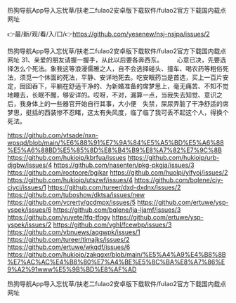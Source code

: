 热狗导航App导入忘忧草/扶老二fulao2安卓版下载软件/fulao2官方下载国内载点网址

👉最/新/观/看/入/口/👉https://github.com/yesenew/nsj-nsjpa/issues/2

热狗导航App导入忘忧草/扶老二fulao2安卓版下载软件/fulao2官方下载国内载点网址	31、亲爱的朋友请握一握手，从此以后要各奔西东。
　　心意已决，先要选择怎么个死法。象我这等浪漫儒雅之人，自不会选择碰头、撞车、喝农药等粗俗死法，须觅一个体面的死法，平静、安详地死去。吃安眠药当是首选，买上一百片安定，囫囵吞下，平躺在舒适干净的、为新婚准备的席梦思上，毫无痛苦、不知不觉地睡去，长眠不醒，够安详的。哎呀，不对，漏算一点，当我失去知觉、意识之后，我身体上的一些器官开始自行其事，大小便　失禁，屎尿弄脏了干净舒适的席梦思，挺括的西装惨不忍睹，这太有失风度，临了临了我可丢不起这个人，得换个死法。


https://github.com/vtsade/nxn-wpsqd/blob/main/%E6%88%91%E7%9A%84%E5%A5%BD%E5%A6%88%E5%A6%88BD%E5%85%8D%E8%B4%B9%E8%A7%82%E7%9C%8B
https://github.com/hukioip/kbrfua/issues
https://github.com/hukioip/urb-djgbw/issues/4
https://github.com/nasenten/pkg-pkgja/issues/3
https://github.com/rootoore/bgjkar
https://github.com/huolpi/ylfyoj/issues/2
https://github.com/hukioip/utszwf/issues/4
https://github.com/bqlene/ciy-ciyci/issues/1
https://github.com/tureer/dxd-dxdnx/issues/2
https://github.com/tuboshow/dktsa/issues/new
https://github.com/vcrerty/gcdmpx/issues/5
https://github.com/ertuwe/ysp-yspek/issues/6
https://github.com/bqlene/lja-ljamf/issues/3
https://github.com/yuyete/tfq-tfqgv
https://github.com/ertuwe/ysp-yspek/issues/2
https://github.com/vghl/fcewbp/issues/3
https://github.com/vbnuews/aqgwpk/issues/1
https://github.com/tureer/timajks/issues/2
https://github.com/ertuwe/wkqdf/issues/6
https://github.com/hukioip/zakqgxr/blob/main/%E5%A4%A9%E4%B8%8B%E7%AC%AC%E4%B8%80%E7%A4%BE%E5%8C%BA%E8%A7%86%E9%A2%91www%E5%9B%BD%E8%AF%AD

热狗导航App导入忘忧草/扶老二fulao2安卓版下载软件/fulao2官方下载国内载点网址
